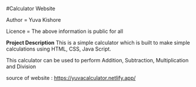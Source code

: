 #Calculator Website

Author = Yuva Kishore

Licence = The above information is public for all

**Project Description**
This is a simple calculator which is built to make simple calculations using HTML, CSS, Java Script. 

This calculator can be used to perform Addition, Subtraction, Multiplication and Division

source of website : https://yuvacalculator.netlify.app/
